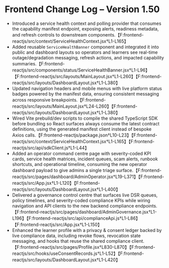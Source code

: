 # Frontend Change Log – Version 1.50

- Introduced a service health context and polling provider that consumes the capability manifest endpoint, exposing alerts, readiness metadata, and refresh controls to downstream components.【F:frontend-reactjs/src/context/ServiceHealthContext.jsx†L1-L165】
- Added reusable `ServiceHealthBanner` component and integrated it into public and dashboard layouts so operators and learners see real-time outage/degradation messaging, refresh actions, and impacted capability summaries.【F:frontend-reactjs/src/components/status/ServiceHealthBanner.jsx†L1-L96】【F:frontend-reactjs/src/layouts/MainLayout.jsx†L1-L260】【F:frontend-reactjs/src/layouts/DashboardLayout.jsx†L1-L380】
- Updated navigation headers and mobile menus with live platform status badges powered by the manifest data, ensuring consistent messaging across responsive breakpoints.【F:frontend-reactjs/src/layouts/MainLayout.jsx†L24-L260】【F:frontend-reactjs/src/layouts/DashboardLayout.jsx†L1-L380】
- Wired Vite prebuild/dev scripts to compile the shared TypeScript SDK before bundling so React surfaces always consume the latest contract definitions, using the generated manifest client instead of bespoke Axios calls.【F:frontend-reactjs/package.json†L10-L23】【F:frontend-reactjs/src/context/ServiceHealthContext.jsx†L1-L165】【F:frontend-reactjs/src/api/sdkClient.js†L1-L44】
- Added an operator command centre page with severity-coded KPI cards, service health matrices, incident queues, scam alerts, runbook shortcuts, and operational timeline, consuming the new operator dashboard payload to give admins a single triage surface.【F:frontend-reactjs/src/pages/dashboard/AdminOperator.jsx†L19-L371】【F:frontend-reactjs/src/App.jsx†L1-L120】【F:frontend-reactjs/src/layouts/DashboardLayout.jsx†L1-L400】
- Delivered a governance control centre that surfaces live DSR queues, policy timelines, and severity-coded compliance KPIs while wiring navigation and API clients to the new backend compliance endpoints.【F:frontend-reactjs/src/pages/dashboard/AdminGovernance.jsx†L1-L196】【F:frontend-reactjs/src/api/complianceApi.js†L1-L86】【F:frontend-reactjs/src/App.jsx†L1-L150】
- Enhanced the learner profile with a privacy & consent ledger backed by live compliance data, including revoke flows, revocation state messaging, and hooks that reuse the shared compliance client.【F:frontend-reactjs/src/pages/Profile.jsx†L830-L870】【F:frontend-reactjs/src/hooks/useConsentRecords.js†L1-L52】【F:frontend-reactjs/src/layouts/DashboardLayout.jsx†L1-L420】
